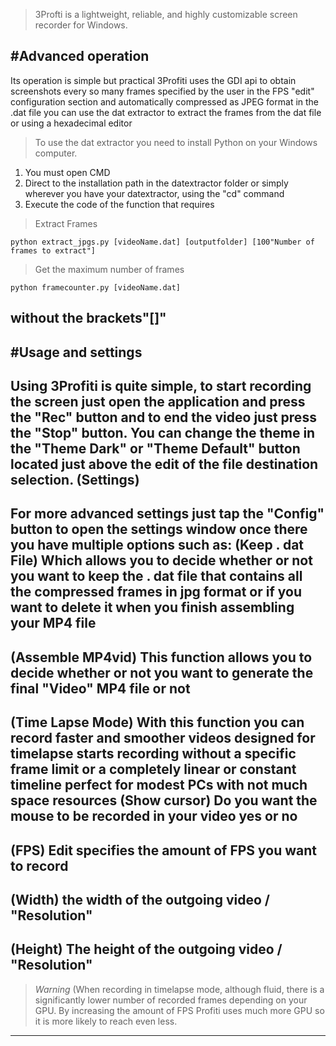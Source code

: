>3Profti is a lightweight, reliable, and highly customizable screen recorder for Windows.

#Advanced operation
---
Its operation is simple but practical 3Profiti uses the GDI api to obtain screenshots every so many frames specified by the user in the FPS "edit" 
configuration section and automatically compressed as JPEG format in the .dat file you can use the dat extractor to extract the frames 
from the dat file or using a hexadecimal editor

>To use the dat extractor you need to install Python on your Windows computer.

1. You must open CMD
2. Direct to the installation path in the datextractor folder or simply wherever you have your datextractor, using the "cd" command
3. Execute the code of the function that requires

>Extract Frames
```
python extract_jpgs.py [videoName.dat] [outputfolder] [100"Number of frames to extract"]
```
>Get the maximum number of frames
```
python framecounter.py [videoName.dat]
```
without the brackets"[]"
---

#Usage and settings
---
Using 3Profiti is quite simple, to start recording the screen just open the application and press the "Rec" button and 
to end the video just press the "Stop" button. You can change the theme in the "Theme Dark" or "Theme Default" 
button located just above the edit of the file destination selection.
(Settings)
---
For more advanced settings just tap the "Config" button to open the settings window once there you have multiple options such as: 
(Keep . dat File) Which allows you to decide whether or not you want to keep the . dat file that contains all the compressed frames in jpg format or if you want 
to delete it when you finish assembling your MP4 file
---
(Assemble MP4vid) This function allows you to decide whether or not you want to generate the final "Video" MP4 file or not 
---
(Time Lapse Mode) With this function you can record faster and smoother videos designed for timelapse starts recording without a specific
frame limit or a completely linear or constant timeline perfect for modest PCs with not much space resources (Show cursor) Do you want the 
mouse to be recorded in your video yes or no
---
(FPS) Edit specifies the amount of FPS you want to record
---
(Width) the width of the outgoing video / "Resolution"
---
(Height) The height of the outgoing video / "Resolution"
---
>*Warning* (When recording in timelapse mode, although fluid, there is a significantly lower number of recorded frames depending on your GPU.
> By increasing the amount of FPS Profiti uses much more GPU so it is more likely to reach even less.
---
